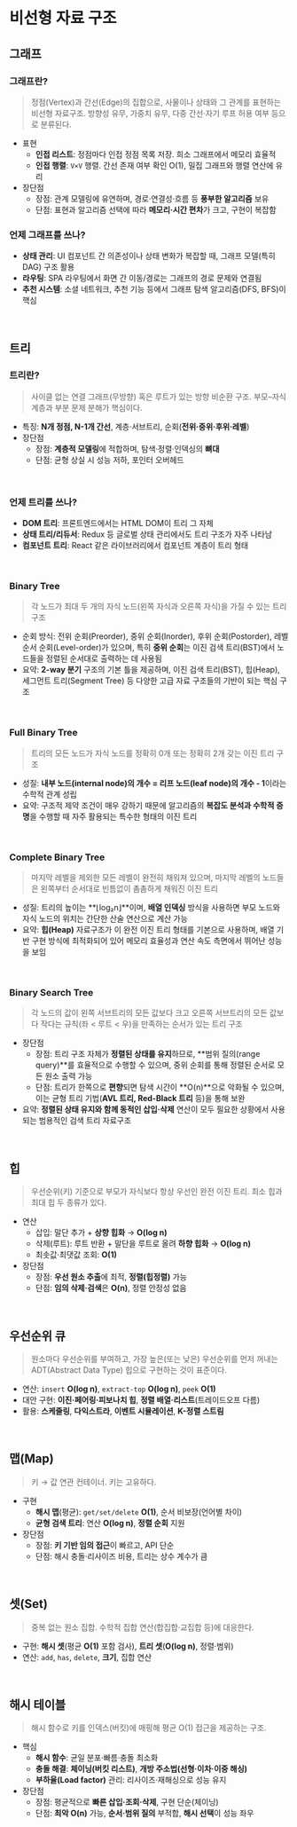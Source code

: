# 비선형 자료 구조

## 그래프

### 그래프란?

> 정점(Vertex)과 간선(Edge)의 집합으로, 사물이나 상태와 그 관계를 표현하는 비선형 자료구조.
> 방향성 유무, 가중치 유무, 다중 간선·자기 루프 허용 여부 등으로 분류된다.

- 표현
  - **인접 리스트**: 정점마다 인접 정점 목록 저장. 희소 그래프에서 메모리 효율적
  - **인접 행렬**: `V×V` 행렬. 간선 존재 여부 확인 O(1), 밀집 그래프와 행렬 연산에 유리
- 장단점
  - 장점: 관계 모델링에 유연하며, 경로·연결성·흐름 등 **풍부한 알고리즘** 보유
  - 단점: 표현과 알고리즘 선택에 따라 **메모리·시간 편차**가 크고, 구현이 복잡함

### 언제 그래프를 쓰나?

- **상태 관리**: UI 컴포넌트 간 의존성이나 상태 변화가 복잡할 때, 그래프 모델(특히 DAG) 구조 활용
- **라우팅**: SPA 라우팅에서 화면 간 이동/경로는 그래프의 경로 문제와 연결됨
- **추천 시스템**: 소셜 네트워크, 추천 기능 등에서 그래프 탐색 알고리즘(DFS, BFS)이 핵심

<br/>

## 트리

### 트리란?

> 사이클 없는 연결 그래프(무방향) 혹은 루트가 있는 방향 비순환 구조.
> 부모–자식 계층과 부분 문제 분해가 핵심이다.

- 특징: **N개 정점, N-1개 간선**, 계층·서브트리, 순회(**전위·중위·후위·레벨**)
- 장단점
  - 장점: **계층적 모델링**에 적합하며, 탐색·정렬·인덱싱의 **뼈대**
  - 단점: 균형 상실 시 성능 저하, 포인터 오버헤드

<br/>

### 언제 트리를 쓰나?

- **DOM 트리**: 프론트엔드에서는 HTML DOM이 트리 그 자체
- **상태 트리/리듀서**: Redux 등 글로벌 상태 관리에서도 트리 구조가 자주 나타남
- **컴포넌트 트리**: React 같은 라이브러리에서 컴포넌트 계층이 트리 형태

<br/>

### Binary Tree

> 각 노드가 최대 두 개의 자식 노드(왼쪽 자식과 오른쪽 자식)을 가질 수 있는 트리 구조

- 순회 방식: 전위 순회(Preorder), 중위 순회(Inorder), 후위 순회(Postorder), 레벨 순서 순회(Level-order)가 있으며, 특히 **중위 순회**는 이진 검색 트리(BST)에서 노드들을 정렬된 순서대로 출력하는 데 사용됨
- 요약: **2-way 분기** 구조의 기본 틀을 제공하며, 이진 검색 트리(BST), 힙(Heap), 세그먼트 트리(Segment Tree) 등 다양한 고급 자료 구조들의 기반이 되는 핵심 구조

<br/>

### Full Binary Tree

> 트리의 모든 노드가 자식 노드를 정확히 0개 또는 정확히 2개 갖는 이진 트리 구조

- 성질: **내부 노드(internal node)의 개수 = 리프 노드(leaf node)의 개수 - 1**이라는 수학적 관계 성립
- 요약: 구조적 제약 조건이 매우 강하기 때문에 알고리즘의 **복잡도 분석과 수학적 증명**을 수행할 때 자주 활용되는 특수한 형태의 이진 트리

<br/>

### Complete Binary Tree

> 마지막 레벨을 제외한 모든 레벨이 완전히 채워져 있으며, 마지막 레벨의 노드들은 왼쪽부터 순서대로 빈틈없이 촘촘하게 채워진 이진 트리

- 성질: 트리의 높이는 **⌊log₂n⌋**이며, **배열 인덱싱** 방식을 사용하면 부모 노드와 자식 노드의 위치는 간단한 산술 연산으로 계산 가능
- 요약: **힙(Heap)** 자료구조가 이 완전 이진 트리 형태를 기본으로 사용하며, 배열 기반 구현 방식에 최적화되어 있어 메모리 효율성과 연산 속도 측면에서 뛰어난 성능을 보임

<br/>

### Binary Search Tree

> 각 노드의 값이 왼쪽 서브트리의 모든 값보다 크고 오른쪽 서브트리의 모든 값보다 작다는 규칙(좌 < 루트 < 우)을 만족하는 순서가 있는 트리 구조

- 장단점
  - 장점: 트리 구조 자체가 **정렬된 상태를 유지**하므로, **범위 질의(range query)**를 효율적으로 수행할 수 있으며, 중위 순회를 통해 정렬된 순서로 모든 원소 출력 가능
  - 단점: 트리가 한쪽으로 **편향**되면 탐색 시간이 **O(n)**으로 악화될 수 있으며, 이는 균형 트리 기법(**AVL 트리, Red-Black 트리** 등)을 통해 보완
- 요약: **정렬된 상태 유지와 함께 동적인 삽입·삭제** 연산이 모두 필요한 상황에서 사용되는 범용적인 검색 트리 자료구조

<br/>

## 힙

> 우선순위(키) 기준으로 부모가 자식보다 항상 우선인 완전 이진 트리.
> 최소 힙과 최대 힙 두 종류가 있다.

- 연산
  - 삽입: 말단 추가 + **상향 힙화** → **O(log n)**
  - 삭제(루트): 루트 반환 + 말단을 루트로 올려 **하향 힙화** → **O(log n)**
  - 최솟값·최댓값 조회: **O(1)**
- 장단점
  - 장점: **우선 원소 추출**에 최적, **정렬(힙정렬)** 가능
  - 단점: **임의 삭제·검색**은 **O(n)**, 정렬 안정성 없음

<br/>

## 우선순위 큐

> 원소마다 우선순위를 부여하고, 가장 높은(또는 낮은) 우선순위를 먼저 꺼내는 ADT(Abstract Data Type)
> 힙으로 구현하는 것이 표준이다.

- 연산: `insert` **O(log n)**, `extract-top` **O(log n)**, `peek` **O(1)**
- 대안 구현: **이진·페어링·피보나치 힙**, **정렬 배열·리스트**(트레이드오프 다름)
- 활용: **스케줄링**, **다익스트라**, **이벤트 시뮬레이션**, **K-정렬 스트림**

<br/>

## 맵(Map)

> 키 → 값 연관 컨테이너. 키는 고유하다.

- 구현
  - **해시 맵**(평균): `get/set/delete` **O(1)**, 순서 비보장(언어별 차이)
  - **균형 검색 트리**: 연산 **O(log n)**, **정렬 순회** 지원
- 장단점
  - 장점: **키 기반 임의 접근**이 빠르고, API 단순
  - 단점: 해시 충돌·리사이즈 비용, 트리는 상수 계수가 큼

<br/>

## 셋(Set)

> 중복 없는 원소 집합. 수학적 집합 연산(합집합·교집합 등)에 대응한다.

- 구현: **해시 셋**(평균 **O(1)** 포함 검사), **트리 셋**(**O(log n)**, 정렬·범위)
- 연산: `add`, `has`, `delete`, **크기**, 집합 연산

<br/>

## 해시 테이블

> 해시 함수로 키를 인덱스(버킷)에 매핑해 평균 O(1) 접근을 제공하는 구조.

- 핵심
  - **해시 함수**: 균일 분포·빠름·충돌 최소화
  - **충돌 해결**: **체이닝(버킷 리스트)**, **개방 주소법(선형·이차·이중 해싱)**
  - **부하율(Load factor)** 관리: 리사이즈·재해싱으로 성능 유지
- 장단점
  - 장점: 평균적으로 **빠른 삽입·조회·삭제**, 구현 단순(체이닝)
  - 단점: **최악 O(n)** 가능, **순서·범위 질의** 부적합, **해시 선택**이 성능 좌우
